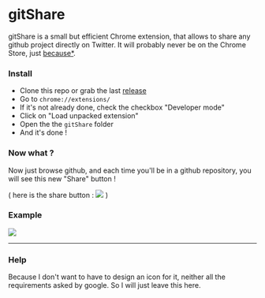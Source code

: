 # gitShare

gitShare is a small but efficient Chrome extension, that allows to share any github project directly on Twitter.
It will probably never be on the Chrome Store, just [because*](#help). 

### Install
- Clone this repo or grab the last [release](https://github.com/LukyVj/gitShare/releases/)
- Go to `chrome://extensions/`
- If it's not already done, check the checkbox "Developer mode"
- Click on "Load unpacked extension"
- Open the the `gitShare` folder
- And it's done ! 


### Now what ? 
Now just browse github, and each time you'll be in a github repository, you will see this new "Share" button !

( here is the share button : ![](http://puu.sh/kJU7y/dd90b86206.png) )

### Example 
![](http://puu.sh/kJTRp/0b89ba6cd8.png)

--- 

### Help
Because I don't want to have to design an icon for it, neither all the requirements asked by google. So I will just leave this here. 
